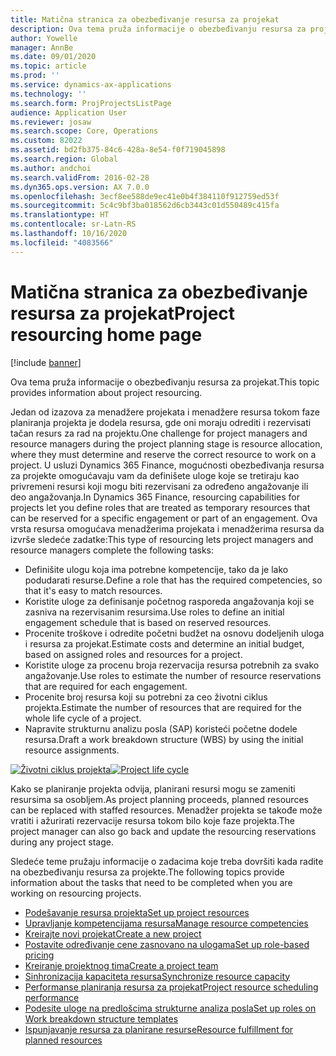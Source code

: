 ```yaml
---
title: Matična stranica za obezbeđivanje resursa za projekat
description: Ova tema pruža informacije o obezbeđivanju resursa za projekat.
author: Yowelle
manager: AnnBe
ms.date: 09/01/2020
ms.topic: article
ms.prod: ''
ms.service: dynamics-ax-applications
ms.technology: ''
ms.search.form: ProjProjectsListPage
audience: Application User
ms.reviewer: josaw
ms.search.scope: Core, Operations
ms.custom: 82022
ms.assetid: bd2fb375-84c6-428a-8e54-f0f719045898
ms.search.region: Global
ms.author: andchoi
ms.search.validFrom: 2016-02-28
ms.dyn365.ops.version: AX 7.0.0
ms.openlocfilehash: 3ecf8ee588de9ec41e0b4f384110f912759ed53f
ms.sourcegitcommit: 5c4c9bf3ba018562d6cb3443c01d550489c415fa
ms.translationtype: HT
ms.contentlocale: sr-Latn-RS
ms.lasthandoff: 10/16/2020
ms.locfileid: "4083566"
---
```

# <a name="project-resourcing-home-page"></a><span data-ttu-id="0864e-103">Matična stranica za obezbeđivanje resursa za projekat</span><span class="sxs-lookup"><span data-stu-id="0864e-103">Project resourcing home page</span></span>

[!include [banner](../includes/banner.md)]

<span data-ttu-id="0864e-104">Ova tema pruža informacije o obezbeđivanju resursa za projekat.</span><span class="sxs-lookup"><span data-stu-id="0864e-104">This topic provides information about project resourcing.</span></span>

<span data-ttu-id="0864e-105">Jedan od izazova za menadžere projekata i menadžere resursa tokom faze planiranja projekta je dodela resursa, gde oni moraju odrediti i rezervisati tačan resurs za rad na projektu.</span><span class="sxs-lookup"><span data-stu-id="0864e-105">One challenge for project managers and resource managers during the project planning stage is resource allocation, where they must determine and reserve the correct resource to work on a project.</span></span> <span data-ttu-id="0864e-106">U usluzi Dynamics 365 Finance, mogućnosti obezbeđivanja resursa za projekte omogućavaju vam da definišete uloge koje se tretiraju kao privremeni resursi koji mogu biti rezervisani za određeno angažovanje ili deo angažovanja.</span><span class="sxs-lookup"><span data-stu-id="0864e-106">In Dynamics 365 Finance, resourcing capabilities for projects let you define roles that are treated as temporary resources that can be reserved for a specific engagement or part of an engagement.</span></span> <span data-ttu-id="0864e-107">Ova vrsta resursa omogućava menadžerima projekata i menadžerima resursa da izvrše sledeće zadatke:</span><span class="sxs-lookup"><span data-stu-id="0864e-107">This type of resourcing lets project managers and resource managers complete the following tasks:</span></span>

- <span data-ttu-id="0864e-108">Definišite ulogu koja ima potrebne kompetencije, tako da je lako podudarati resurse.</span><span class="sxs-lookup"><span data-stu-id="0864e-108">Define a role that has the required competencies, so that it's easy to match resources.</span></span>
- <span data-ttu-id="0864e-109">Koristite uloge za definisanje početnog rasporeda angažovanja koji se zasniva na rezervisanim resursima.</span><span class="sxs-lookup"><span data-stu-id="0864e-109">Use roles to define an initial engagement schedule that is based on reserved resources.</span></span>
- <span data-ttu-id="0864e-110">Procenite troškove i odredite početni budžet na osnovu dodeljenih uloga i resursa za projekat.</span><span class="sxs-lookup"><span data-stu-id="0864e-110">Estimate costs and determine an initial budget, based on assigned roles and resources for a project.</span></span>
- <span data-ttu-id="0864e-111">Koristite uloge za procenu broja rezervacija resursa potrebnih za svako angažovanje.</span><span class="sxs-lookup"><span data-stu-id="0864e-111">Use roles to estimate the number of resource reservations that are required for each engagement.</span></span>
- <span data-ttu-id="0864e-112">Procenite broj resursa koji su potrebni za ceo životni ciklus projekta.</span><span class="sxs-lookup"><span data-stu-id="0864e-112">Estimate the number of resources that are required for the whole life cycle of a project.</span></span>
- <span data-ttu-id="0864e-113">Napravite strukturnu analizu posla (SAP) koristeći početne dodele resursa.</span><span class="sxs-lookup"><span data-stu-id="0864e-113">Draft a work breakdown structure (WBS) by using the initial resource assignments.</span></span>

<span data-ttu-id="0864e-114">[![Životni ciklus projekta](./media/projectresourcing02-1024x812.jpg)](./media/projectresourcing02.jpg)</span><span class="sxs-lookup"><span data-stu-id="0864e-114">[![Project life cycle](./media/projectresourcing02-1024x812.jpg)](./media/projectresourcing02.jpg)</span></span>

<span data-ttu-id="0864e-115">Kako se planiranje projekta odvija, planirani resursi mogu se zameniti resursima sa osobljem.</span><span class="sxs-lookup"><span data-stu-id="0864e-115">As project planning proceeds, planned resources can be replaced with staffed resources.</span></span> <span data-ttu-id="0864e-116">Menadžer projekta se takođe može vratiti i ažurirati rezervacije resursa tokom bilo koje faze projekta.</span><span class="sxs-lookup"><span data-stu-id="0864e-116">The project manager can also go back and update the resourcing reservations during any project stage.</span></span>

<span data-ttu-id="0864e-117">Sledeće teme pružaju informacije o zadacima koje treba dovršiti kada radite na obezbeđivanju resursa za projekte.</span><span class="sxs-lookup"><span data-stu-id="0864e-117">The following topics provide information about the tasks that need to be completed when you are working on resourcing projects.</span></span>

- [<span data-ttu-id="0864e-118">Podešavanje resursa projekta</span><span class="sxs-lookup"><span data-stu-id="0864e-118">Set up project resources</span></span>](set-up-project-resources.md)
- [<span data-ttu-id="0864e-119">Upravljanje kompetencijama resursa</span><span class="sxs-lookup"><span data-stu-id="0864e-119">Manage resource competencies</span></span>](manage-resource-competencies.md)
- [<span data-ttu-id="0864e-120">Kreirajte novi projekat</span><span class="sxs-lookup"><span data-stu-id="0864e-120">Create a new project</span></span>](create-new-project.md)
- [<span data-ttu-id="0864e-121">Postavite određivanje cene zasnovano na ulogama</span><span class="sxs-lookup"><span data-stu-id="0864e-121">Set up role-based pricing</span></span>](set-up-role-based-pricing.md)
- [<span data-ttu-id="0864e-122">Kreiranje projektnog tima</span><span class="sxs-lookup"><span data-stu-id="0864e-122">Create a project team</span></span>](create-project-team.md)
- [<span data-ttu-id="0864e-123">Sinhronizacija kapaciteta resursa</span><span class="sxs-lookup"><span data-stu-id="0864e-123">Synchronize resource capacity</span></span>](synchronize-resource-capacity.md)
- [<span data-ttu-id="0864e-124">Performanse planiranja resursa za projekat</span><span class="sxs-lookup"><span data-stu-id="0864e-124">Project resource scheduling performance</span></span>](project-scheduling-performance.md)
- [<span data-ttu-id="0864e-125">Podesite uloge na predlošcima strukturne analiza posla</span><span class="sxs-lookup"><span data-stu-id="0864e-125">Set up roles on Work breakdown structure templates</span></span>](set-up-roles-wbs-template.md)
- [<span data-ttu-id="0864e-126">Ispunjavanje resursa za planirane resurse</span><span class="sxs-lookup"><span data-stu-id="0864e-126">Resource fulfillment for planned resources</span></span>](resource-fulfillment-planned-resources.md)

